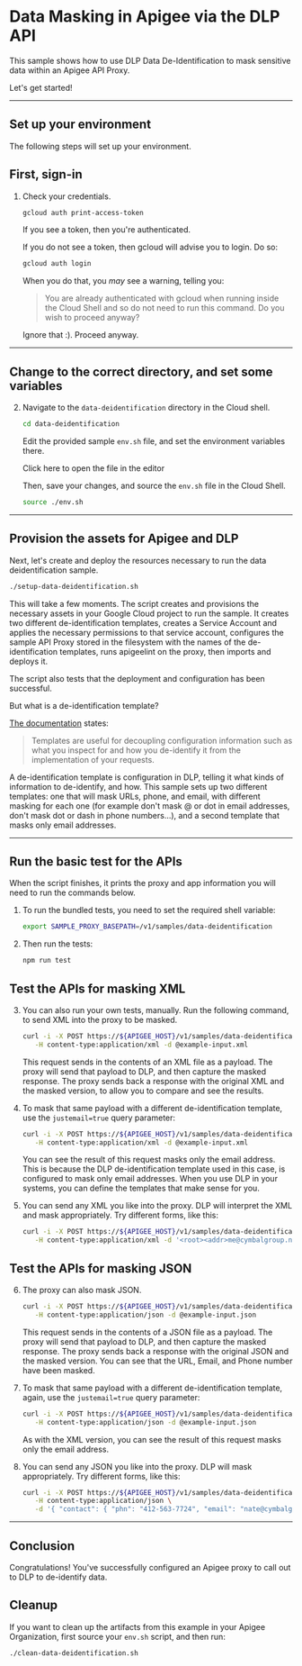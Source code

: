 # Data Masking in Apigee via the DLP API

This sample shows how to use DLP Data De-Identification to mask
sensitive data within an Apigee API Proxy.

Let's get started!

---

## Set up your environment

The following steps will set up your environment.

## First, sign-in

1. Check your credentials.

   ```sh
   gcloud auth print-access-token
   ```

   If you see a token, then you're authenticated.

   If you do not see a token, then
   gcloud will advise you to login. Do so:

   ```sh
   gcloud auth login
   ```

   When you do that, you _may_ see a warning, telling you:

   > You are already authenticated with gcloud when running
   > inside the Cloud Shell and so do not need to run this
   > command. Do you wish to proceed anyway?

   Ignore that :). Proceed anyway.

---

## Change to the correct directory, and set some variables

2. Navigate to the `data-deidentification` directory in the Cloud shell.

   ```sh
   cd data-deidentification
   ```

   Edit the provided sample `env.sh` file, and set the environment variables there.

   Click <walkthrough-editor-open-file
   filePath="data-deidentification/env.sh">here</walkthrough-editor-open-file>
   to open the file in the editor

   Then, save your changes, and source the `env.sh` file in the Cloud Shell.

   ```sh
   source ./env.sh
   ```

---

## Provision the assets for Apigee and DLP

Next, let's create and deploy the resources necessary to run the data deidentification sample.

```sh
./setup-data-deidentification.sh
```

This will take a few moments.
The script creates and provisions the necessary assets in your Google Cloud
project to run the sample.  It creates two different de-identification
templates, creates a Service Account and applies the necessary permissions to
that service account, configures the sample API Proxy stored in the filesystem
with the names of the de-identification templates, runs apigeelint on the proxy,
then imports and deploys it.

The script also tests that the deployment and configuration has been successful.

But what is a de-identification template?

[The documentation](https://cloud.google.com/dlp/docs/concepts-templates) states:

> Templates are useful for decoupling configuration information such as what you inspect for and how you de-identify it from the implementation of your requests.

A de-identification template is configuration in DLP, telling it what
kinds of information to de-identify, and how. This sample sets up two
different templates: one that will mask URLs, phone, and email, with
different masking for each one (for example don't mask @ or dot in email
addresses, don't mask dot or dash in phone numbers...), and a second template
that masks only email addresses.

---

## Run the basic test for the APIs

When the script finishes, it prints the proxy and app
information you will need to run the commands below.

1. To run the bundled tests, you need to set the required shell variable:

   ```sh
   export SAMPLE_PROXY_BASEPATH=/v1/samples/data-deidentification
   ```

2. Then run the tests:

   ```sh
   npm run test
   ```

## Test the APIs for masking XML

3. You can also run your own tests, manually. Run the following command,
   to send XML into the proxy to be masked.

   ```sh
   curl -i -X POST https://${APIGEE_HOST}/v1/samples/data-deidentification/mask-xml \
      -H content-type:application/xml -d @example-input.xml
   ```

   This request sends in the contents of an XML file as a payload.
   The proxy will send that payload to DLP, and then capture the masked response.
   The proxy sends back a response with the original XML and the masked version,
   to allow you to compare and see the results.

4. To mask that same payload with a different de-identification template,
   use the `justemail=true` query parameter:

   ```sh
   curl -i -X POST https://${APIGEE_HOST}/v1/samples/data-deidentification/mask-xml?justemail=true \
      -H content-type:application/xml -d @example-input.xml
   ```

   You can see the result of this request masks only the email address.
   This is because the DLP de-identification template used in this case,
   is configured to mask only email addresses. When you use DLP in your systems,
   you can define the templates that make sense for you.

5. You can send any XML you like into the proxy. DLP will interpret the XML
   and mask appropriately. Try different forms, like this:

   ```sh
   curl -i -X POST https://${APIGEE_HOST}/v1/samples/data-deidentification/mask-xml \
      -H content-type:application/xml -d '<root><addr>me@cymbalgroup.net</addr></root>'
   ```

## Test the APIs for masking JSON

6. The proxy can also mask JSON.

   ```sh
   curl -i -X POST https://${APIGEE_HOST}/v1/samples/data-deidentification/mask-json \
      -H content-type:application/json -d @example-input.json
   ```

   This request sends in the contents of a JSON file as a payload.
   The proxy will send that payload to DLP, and then capture the masked response.
   The proxy sends back a response with the original JSON and the masked version.
   You can see that the URL, Email, and Phone number have been masked.

7. To mask that same payload with a different de-identification template,
   again, use the `justemail=true` query parameter:

   ```sh
   curl -i -X POST https://${APIGEE_HOST}/v1/samples/data-deidentification/mask-json?justemail=true \
      -H content-type:application/json -d @example-input.json
   ```

   As with the XML version, you can see the result of this request masks only the email address.

8. You can send any JSON you like into the proxy. DLP will mask appropriately. Try different forms, like this:

   ```sh
   curl -i -X POST https://${APIGEE_HOST}/v1/samples/data-deidentification/mask-json \
      -H content-type:application/json \
      -d '{ "contact": { "phn": "412-563-7724", "email": "nate@cymbalgroup.com" } }'
   ```

---

## Conclusion

<walkthrough-conclusion-trophy></walkthrough-conclusion-trophy>

Congratulations! You've successfully configured an Apigee proxy to call out to DLP to de-identify data.

<walkthrough-inline-feedback></walkthrough-inline-feedback>

## Cleanup

If you want to clean up the artifacts from this example in your Apigee
Organization, first source your `env.sh` script, and then run:

```bash
./clean-data-deidentification.sh
```
